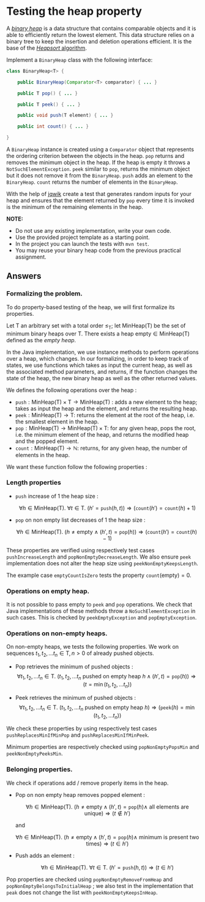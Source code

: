 # Testing the heap property

A [*binary heap*](https://en.wikipedia.org/wiki/Binary_heap) is a data structure that contains comparable objects and it is able to efficiently return the lowest element.
This data structure relies on a binary tree to keep the insertion and deletion operations efficient. It is the base of the [*Heapsort* algorithm](https://en.wikipedia.org/wiki/Heapsort).

Implement a `BinaryHeap` class with the following interface:

```java
class BinaryHeap<T> {

    public BinaryHeap(Comparator<T> comparator) { ... }

    public T pop() { ... }

    public T peek() { ... }

    public void push(T element) { ... }

    public int count() { ... }

}
```

A `BinaryHeap` instance is created using a `Comparator` object that represents the ordering criterion between the objects in the heap.
`pop` returns and removes the minimum object in the heap. If the heap is empty it throws a `NotSuchElementException`.
`peek` similar to `pop`, returns the minimum object but it does not remove it from the `BinaryHeap`.
`push` adds an element to the `BinaryHeap`.
`count` returns the number of elements in the `BinaryHeap`.

With the help of [jqwik](https://jqwik.net/) create a test that generates random inputs for your heap and ensures that the element returned by `pop` every time it is invoked is the minimum of the remaining elements in the heap.


**NOTE:** 
- Do not use any existing implementation, write your own code. 
- Use the provided project template as a starting point. 
- In the project you can launch the tests with `mvn test`.
- You may reuse your binary heap code from the previous practical assignment.

## Answers

### Formalizing the problem.

To do property-based testing of the heap, we will first formalize its 
properties.

Let $\text{T}$ an arbitrary set with a total order $\leq_{\text{T}}$; let 
$\text{MinHeap(T)}$ be the set of minimum binary heaps over $\text{T}$. There
exists a heap $\text{empty} \in \text{MinHeap(T)}$ defined as the *empty heap*.

In the Java implementation, we use instance methods to perform operations over
a heap, which changes. In our formalizing, in order to keep track of states,
we use functions which takes as input the current heap, as well as the
associated method parameters, and returns, if the function changes the state
of the heap, the new binary heap as well as the other returned values.

We defines the following operations over the heap :

- $\texttt{push} : \text{MinHeap(T)} \times \text{T} \to\text{MinHeap(T)}$ : 
adds a new element to the heap; takes as input the heap and the element, and
returns the resulting heap.
- $\texttt{peek} : \text{MinHeap(T)} \to \text{T}$: returns the element
at the root of the heap, i.e. the smallest element in the heap.
- $\texttt{pop} : \text{MinHeap(T)} \to \text{MinHeap(T)} \times \text{T}$:
for any given heap, pops the root, i.e. the minimum element of the heap, and
returns the modified heap and the popped element.
- $\texttt{count} : \text{MinHeap(T)} \to \mathbb{N}$: returns, for any
given heap, the number of elements in the heap.

We want these function follow the following properties :

### Length properties

-   $\texttt{push}$ increase of 1 the heap size :

    $$\forall h \in \text{MinHeap(T)}. \ \forall t \in \text{T}. \ (h' = \texttt{push}(h, t)) \Longrightarrow (\texttt{count}(h') = \texttt{count}(h) + 1)$$

-   $\texttt{pop}$ on non empty list decreases of 1 the heap size :

    $$\forall h \in \text{MinHeap(T)}. \ (h \ne \text{empty} \ \wedge \ (h', t) = \texttt{pop}(h)) \Longrightarrow (\texttt{count}(h') = \texttt{count}(h) - 1)$$

These properties are verified using respectively test cases `pushIncreaseLength`
and `popNonEmptyDecreaseLength`. We also ensure `peek` implementation does not
alter the heap size using `peekNonEmptyKeepsLength`.

The example case `emptyCountIsZero` tests the property $\texttt{count}(\text{empty}) = 0$.

### Operations on empty heap.

It is not possible to pass $\text{empty}$ to $\texttt{peek}$ and $\texttt{pop}$
operations. We check that Java implementations of these methods 
throw a `NoSuchElementException` in such cases. This is checked by 
`peekEmptyException` and `popEmptyException`.

### Operations on non-empty heaps.

On non-empty heaps, we tests the following properties. We work on sequences
$t_1, t_2, ... t_n \in \text{T}, n > 0$ of already pushed objects.

-   Pop retrieves the minimum of pushed objects :
    $$\forall t_1, t_2, ... t_n \in \text{T}. \ \left(t_1, t_2, ... t_n \ \text{pushed on empty heap} \ h \wedge (h', t) = \texttt{pop}(h)\right) \Longrightarrow \left(t = \min\left(t_1, t_2, ... t_n\right)\right)$$

-   Peek retrieves the minimum of pushed objects :
    $$\forall t_1, t_2, ... t_n \in \text{T}. \ \left(t_1, t_2, ... t_n \ \text{pushed on empty heap} \ h\right) \Longrightarrow \left(\texttt{peek}(h) = \min\left(t_1, t_2, ... t_n\right)\right)$$

We check these properties by using respectively test cases `pushReplacesMinIfMinPop` and
`pushReplacesMinIfMinPeek`.

Minimum properties are respectively checked using `popNonEmptyPopsMin` and `peekNonEmptyPeeksMin`.

### Belonging properties.

We check if operations add / remove properly items in the heap.

-   Pop on non empty heap removes popped element :

    $$\forall h \in \text{MinHeap(T)}. \ (h \ne \text{empty} \wedge (h', t) = \texttt{pop}(h) \wedge \ \text{all elements are unique}) \Longrightarrow (t \notin h') $$

    and

    $$\forall h \in \text{MinHeap(T)}. \ (h \ne \text{empty} \wedge (h', t) = \texttt{pop}(h) \wedge \ \text{minimum is present two times}) \Longrightarrow (t \in h') $$

- Push adds an element :

    $$\forall h \in \text{MinHeap(T)}. \ \forall t \in \text{T}. \ (h' = \texttt{push}(h, t)) \Longrightarrow (t \in h')$$

Pop properties are checked using `popNonEmptyRemoveFromHeap` and 
`popNonEmptyBelongsToInitialHeap` ; we also test in the implementation that
`peak` does not change the list with `peekNonEmptyKeepsInHeap`.